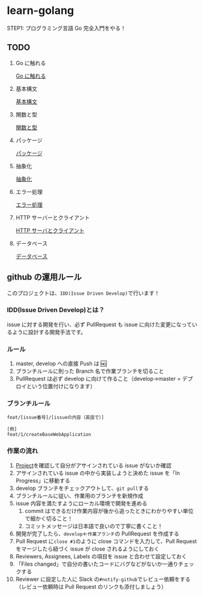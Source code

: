 # learn-golang

STEP1: プログラミング言語 Go 完全入門をやる！

## TODO

1. Go に触れる

   [Go に触れる](https://docs.google.com/presentation/d/1a1w9c7-tArPrCXWMZxIJ0Ozexp0szehY0G1P_1ldhd0/edit#slide=id.g4e29971f9a_0_0)

2. 基本構文

   [基本構文](https://docs.google.com/presentation/d/1DtK5HyT8zV7weuHeaoR6Wg88lT3lmCE8De4GuO5sB74/edit#slide=id.g4e29971f9a_0_0)

3. 関数と型

   [関数と型](https://docs.google.com/presentation/d/1VHRNg-qZH-3ngwHnK8tMIDYyTKn6pA3yp8dRLLNQeLA/edit#slide=id.g4cbe4d134e_0_0)

4. パッケージ

   [パッケージ](https://docs.google.com/presentation/d/13ykFLzbQXgiHebsPtmvsov5Kqi7R0OnNxUxY6BZZ_dA/edit#slide=id.g4f1426e3ae_0_0)

5. 抽象化

   [抽象化](https://docs.google.com/presentation/d/1vKdJHHx4A_sP_Ft-3cakQqfJRbKxWSI9axzQ-GHHOoY/edit#slide=id.g4f15a7d687_0_0)

6. エラー処理

   [エラー処理](https://docs.google.com/presentation/d/1QekRR0VE_5kEwUW7OatAx7OJmr65BHD5vkfFZ1lY13Y/edit?usp=sharing)

7. HTTP サーバーとクライアント

   [HTTP サーバとクライアント](https://docs.google.com/presentation/d/1enuUT-sQcIA8vFLQtc-Hthj_xsbRx88mG1BMrnRSMhk/edit?usp=sharing)

8. データベース

   [データベース](https://docs.google.com/presentation/d/1IyuZbug63J3JbqdE5qt3Rtv_D6J1oP185C8lWpjS5jA/edit?usp=sharing)

## github の運用ルール

このプロジェクトは、`IDD(Issue Driven Develop)`で行います！

### IDD(Issue Driven Develop)とは？

issue に対する開発を行い、必ず PullRequest も issue に向けた変更になっているように設計する開発手法です。

### ルール

1. master, develop への直接 Push は 🆖
2. ブランチルールに則った Branch 名で作業ブランチを切ること
3. PullRequest は必ず develop に向けて作ること（develop→master = デプロイという位置付けになります）

### ブランチルール

```
feat/[issue番号]/[issueの内容（英語で）]

[例]
feat/1/createBaseWebApplication
```

### 作業の流れ

1. [Project](https://github.com/CATechAccel/learn-golang/projects/1)を確認して自分がアサインされている issue がないか確認
2. アサインされている issue の中から実装しようと決めた issue を「In Progress」に移動する
3. develop ブランチをチェックアウトして、`git pull`する
4. ブランチルールに従い、作業用のブランチを新規作成
5. issue 内容を満たすようにローカル環境で開発を進める
   1. commit はできるだけ作業内容が後から追ったときにわかりやすい単位で細かく切ること！
   2. コミットメッセージは日本語で良いので丁寧に書くこと！
6. 開発が完了したら、`develop`←`作業ブランチ`の PullRequest を作成する
7. Pull Request に`close #1`のように close コマンドを入力して、Pull Request をマージしたら紐づく issue が close されるようにしておく
8. Reviewers, Assignees, Labels の項目を issue と合わせて設定しておく
9. 「Files changed」で自分の書いたコードにバグなどがないか一通りチェックする
10. Reviewer に設定した人に Slack の`#notify-github`でレビュー依頼をする（レビュー依頼時は Pull Request のリンクも添付しましょう）
